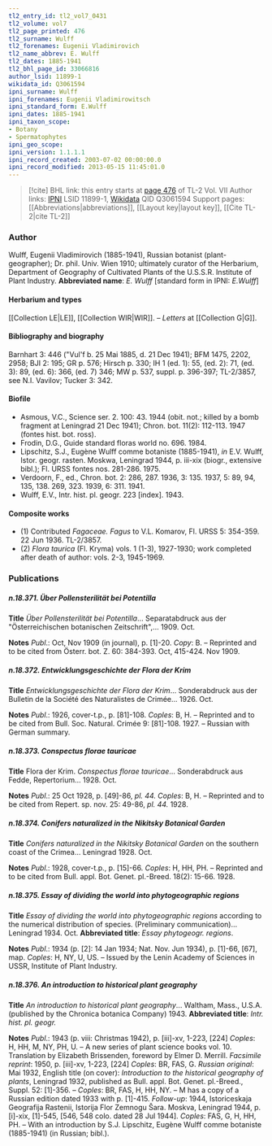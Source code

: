 ```yaml
---
tl2_entry_id: tl2_vol7_0431
tl2_volume: vol7
tl2_page_printed: 476
tl2_surname: Wulff
tl2_forenames: Eugenii Vladimirovich
tl2_name_abbrev: E. Wulff
tl2_dates: 1885-1941
tl2_bhl_page_id: 33066816
author_lsid: 11899-1
wikidata_id: Q3061594
ipni_surname: Wulff
ipni_forenames: Eugenii Vladimirowitsch
ipni_standard_form: E.Wulff
ipni_dates: 1885-1941
ipni_taxon_scope: 
- Botany
- Spermatophytes
ipni_geo_scope: 
ipni_version: 1.1.1.1
ipni_record_created: 2003-07-02 00:00:00.0
ipni_record_modified: 2013-05-15 11:45:01.0
---
```


> [!cite] BHL link: this entry starts at [page 476](https://www.biodiversitylibrary.org/page/33066816) of TL-2 Vol. VII
> Author links: [IPNI](https://www.ipni.org/a/11899-1) LSID 11899-1, [Wikidata](https://www.wikidata.org/wiki/Q3061594) QID Q3061594
> Support pages: [[Abbreviations|abbreviations]], [[Layout key|layout key]], [[Cite TL-2|cite TL-2]]

### Author

Wulff, Eugenii Vladimirovich (1885-1941), Russian botanist (plant-geographer); Dr. phil. Univ. Wien 1910; ultimately curator of the Herbarium, Department of Geography of Cultivated Plants of the U.S.S.R. Institute of Plant Industry. 
**Abbreviated name**: *E. Wulff* \[standard form in IPNI: *E.Wulff*\]

#### Herbarium and types

[[Collection LE|LE]], [[Collection WIR|WIR]]. – *Letters* at [[Collection G|G]].

#### Bibliography and biography

Barnhart 3: 446 ("Vul'f b. 25 Mai 1885, d. 21 Dec 1941); BFM 1475, 2202, 2958; BJI 2: 195; GR p. 576; Hirsch p. 330; IH 1 (ed. 1): 55, (ed. 2): 71, (ed. 3): 89, (ed. 6): 366, (ed. 7) 346; MW p. 537, suppl. p. 396-397; TL-2/3857, see N.I. Vavilov; Tucker 3: 342.

#### Biofile

- Asmous, V.C., Science ser. 2. 100: 43. 1944 (obit. not.; killed by a bomb fragment at Leningrad 21 Dec 1941); Chron. bot. 11(2): 112-113. 1947 (fontes hist. bot. ross).
- Frodin, D.G., Guide standard floras world no. 696. 1984.
- Lipschitz, S.J., Eugène Wulff comme botaniste (1885-1941), *in* E.V. Wulff, Istor. geogr. rasten. Moskwa, Leningrad 1944, p. iii-xix (biogr., extensive bibl.); Fl. URSS fontes nos. 281-286. 1975.
- Verdoorn, F., ed., Chron. bot. 2: 286, 287. 1936, 3: 135. 1937, 5: 89, 94, 135, 138. 269, 323. 1939, 6: 311. 1941.
- Wulff, E.V., Intr. hist. pl. geogr. 223 \[index\]. 1943.

#### Composite works

- (1) Contributed *Fagaceae. Fagus* to V.L. Komarov, Fl. URSS 5: 354-359. 22 Jun 1936. TL-2/3857.
- (2) *Flora taurica* (Fl. Kryma) vols. 1 (1-3), 1927-1930; work completed after death of author: vols. 2-3, 1945-1969.

### Publications

##### n.18.371. Über Pollensterilität bei Potentilla

**Title**
*Über Pollensterilität bei Potentilla*... Separatabdruck aus der "Österreichischen botanischen Zeitschrift",... 1909. Oct.

**Notes**
*Publ*.: Oct, Nov 1909 (in journal), p. \[1\]-20. *Copy*: B. – Reprinted and to be cited from Österr. bot. Z. 60: 384-393. Oct, 415-424. Nov 1909.

##### n.18.372. Entwicklungsgeschichte der Flora der Krim

**Title**
*Entwicklungsgeschichte der Flora der Krim*... Sonderabdruck aus der Bulletin de la Société des Naturalistes de Crimée... 1926. Oct.

**Notes**
*Publ*.: 1926, cover-t.p., p. \[81\]-108. *Coples*: B, H. – Reprinted and to be cited from Bull. Soc. Natural. Crimée 9: \[81\]-108. 1927. – Russian with German summary.

##### n.18.373. Conspectus florae tauricae

**Title**
Flora der Krim. *Conspectus florae tauricae*... Sonderabdruck aus Fedde, Repertorium... 1928. Oct.

**Notes**
*Publ*.: 25 Oct 1928, p. \[49\]-86, *pl. 44. Coples*: B, H. – Reprinted and to be cited from Repert. sp. nov. 25: 49-86, *pl. 44.* 1928.

##### n.18.374. Conifers naturalized in the Nikitsky Botanical Garden

**Title**
*Conifers naturalized in the Nikitsky Botanical Garden* on the southern coast of the Crimea... Leningrad 1928. Oct.

**Notes**
*Publ*.: 1928, cover-t.p., p. \[15\]-66. *Coples*: H, HH, PH. – Reprinted and to be cited from Bull. appl. Bot. Genet. pl.-Breed. 18(2): 15-66. 1928.

##### n.18.375. Essay of dividing the world into phytogeographic regions

**Title**
*Essay of dividing the world into phytogeographic regions* according to the numerical distribution of species. (Preliminary communication)... Leningrad 1934. Oct.
**Abbreviated title**: *Essay phytogeogr. regions*.

**Notes**
*Publ*.: 1934 (p. \[2\]: 14 Jan 1934; Nat. Nov. Jun 1934), p. \[1\]-66, \[67\], map. *Coples*: H, NY, U, US. – Issued by the Lenin Academy of Sciences in USSR, Institute of Plant Industry.

##### n.18.376. An introduction to historical plant geography

**Title**
*An introduction to historical plant geography*... Waltham, Mass., U.S.A. (published by the Chronica botanica Company) 1943.
**Abbreviated title**: *Intr. hist. pl. geogr.*

**Notes**
*Publ*.: 1943 (p. viii: Christmas 1942), p. \[iii\]-xv, 1-223, \[224\] *Coples*: H, HH, M, NY, PH, U. – A new series of plant science books vol. 10. Translation by Elizabeth Brissenden, foreword by Elmer D. Merrill.
*Facsimile reprint*: 1950, p. \[iii\]-xv, 1-223, \[224\] *Coples*: BR, FAS, G.
*Russian original*: Mai 1932, English title (on cover): *Introduction to the historical geography of plants*, Leningrad 1932, published as Bull. appl. Bot. Genet. pl.-Breed., Suppl. 52: \[1\]-356. – *Coples*: BR, FAS, H, HH, NY. – M has a copy of a Russian edition dated 1933 with p. \[1\]-415.
*Follow-up*: 1944, Istoriceskaja Geografija Rastenii, Istorija Flor Zemnogu Šara. Moskva, Leningrad 1944, p. \[i\]-xix, \[1\]-545, \[546, 548 colo. dated 28 Jul 1944\]. *Coples*: FAS, G, H, HH, PH. – With an introduction by S.J. Lipschitz, Eugène Wulff comme botaniste (1885-1941) (in Russian; bibl.).

